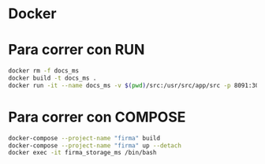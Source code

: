 # Docker

# Para correr con RUN
```bash
docker rm -f docs_ms
docker build -t docs_ms .
docker run -it --name docs_ms -v $(pwd)/src:/usr/src/app/src -p 8091:3000 -d docs_ms 
```
# Para correr con COMPOSE
```bash
docker-compose --project-name "firma" build
docker-compose --project-name "firma" up --detach
docker exec -it firma_storage_ms /bin/bash
```